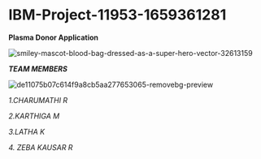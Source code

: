 # IBM-Project-11953-1659361281

**Plasma Donor Application**



![smiley-mascot-blood-bag-dressed-as-a-super-hero-vector-32613159](https://user-images.githubusercontent.com/113909912/200378867-0f8d88b7-f102-464d-a3ee-6ea9182bd4fa.jpg)  


**_TEAM MEMBERS_** 

![de11075b07c614f9a8cb5aa277653065-removebg-preview](https://user-images.githubusercontent.com/113909912/200378417-dae90950-79ec-4eaa-8969-802f1b3043fb.png)



_1.CHARUMATHI R_


_2.KARTHIGA M_


_3.LATHA K_


_4. ZEBA KAUSAR R_
